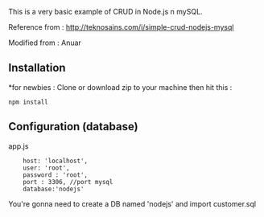 
This is a very basic example of CRUD in Node.js n mySQL.

Reference from : http://teknosains.com/i/simple-crud-nodejs-mysql

Modified from : Anuar

## Installation
*for newbies : Clone or download zip to your machine then hit this :

	npm install

## Configuration (database)
app.js

        host: 'localhost',
        user: 'root',
        password : 'root',
        port : 3306, //port mysql
        database:'nodejs'	
	
You're gonna need to create a DB named 'nodejs' and import customer.sql
